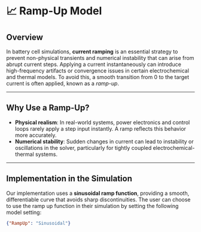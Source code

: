 # 📈 Ramp-Up Model

## Overview

In battery cell simulations, **current ramping** is an essential strategy to prevent non-physical transients and numerical instability that can arise from abrupt current steps. Applying a current instantaneously can introduce high-frequency artifacts or convergence issues in certain electrochemical and thermal models. To avoid this, a smooth transition from 0 to the target current is often applied, known as a *ramp-up*.

---

## Why Use a Ramp-Up?

- **Physical realism**: In real-world systems, power electronics and control loops rarely apply a step input instantly. A ramp reflects this behavior more accurately.
- **Numerical stability**: Sudden changes in current can lead to instability or oscillations in the solver, particularly for tightly coupled electrochemical-thermal systems.

---

## Implementation in the Simulation

Our implementation uses a **sinusoidal ramp function**, providing a smooth, differentiable curve that avoids sharp discontinuities.
The user can choose to use the ramp up function in their simulation by setting the following model setting:

```JSON
{"RampUp": "Sinusoidal"}
``` 